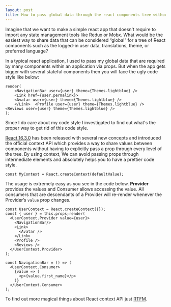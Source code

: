 ```yaml
---
layout: post
title: How to pass global data through the react components tree without state management tools?
---
```



Imagine that we want to make a simple react app that doesn't require to import any state management tools like Redux or Mobx. What would be the easiest way to share data that can be considered “global” for a tree of React components such as the logged-in user data, translations, theme, or preferred language?

In a typical react application, I used to pass my global data that are required by many components within an application via props. But when the app gets bigger with several stateful components then you will face the ugly code style like below:


```
render(  
	<NavigationBar user={user} theme={Themes.lightblue} />  
	<Link href={user.permalink}>    
	<Avatar user={user} theme={Themes.lightblue} />  
	</Link>  <Profile user={user} theme={Themes.lightblue} />  <Reviews user={user} theme={Themes.lightblue} />
);
```

Since I do care about my code style I investigated to find out what's the proper way to get rid of this code style.

[React 16.3.0](https://reactjs.org/blog/2018/03/29/react-v-16-3.html) has been released with several new concepts and introduced the official context API which provides a way to share values between components without having to explicitly pass a prop through every level of the tree. By using context, We can avoid passing props through intermediate elements and absolutely helps you to have a prettier code style.

```
const MyContext = React.createContext(defaultValue);
```

The usage is extremely easy as you see in the code below. **Provider** provides the values and Consumer allows accessing the value. All consumers that are descendants of a Provider will re-render whenever the Provider’s `value` prop changes.

```
const UserContext = React.createContext({});  
const { user } = this.props;render(   
  <UserContext.Provider value={user}>  
    <NavigationBar/>  
    <Link>  
      <Avatar />  
    </Link>  
    <Profile />  
    <Reviews />  
  </UserContext.Provider>  
);

const NavigationBar = () => (  
  <UserContext.Consumer>  
    {value => (  
      <p>{value.first_name}</p>  
    )}  
  </UserContext.Consumer>  
);
```

To find out more magical things about React context API just [RTFM](https://reactjs.org/docs/context.html).
